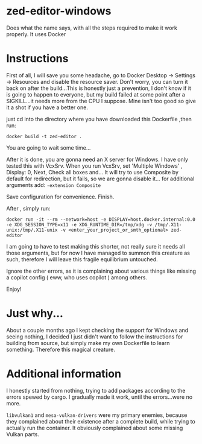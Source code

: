 # zed-editor-windows
Does what the name says, with all the steps required  to make it work properly. It uses Docker


# Instructions

First of all, I will save you some headache, go to Docker Desktop -> Settings -> Resources and disable the resource saver.
Don't worry, you can turn it back on after the build...This is honestly just a prevention, I don't know if it is going to happen to everyone,
but my build failed at some point after a SIGKILL...it needs more from the CPU I suppose. Mine isn't too good so give it a shot if you have a better one.

just cd into the directory where you have downloaded this Dockerfile ,then run:

`docker build -t zed-editor .`

You are going to wait some time...

After it is done, you are gonna need an X server for Windows. I have only tested this with VcxSrv.
When you run VcxSrv, set 'Multiple Windows' , Display: 0, Next, Check all boxes and...
It will try to use Composite by default for redirection, but it fails, so we are gonna disable it...
for additional arguments add:
`-extension Composite`

Save configuration for convenience. Finish.

After , simply run:

`docker run -it --rm --network=host -e DISPLAY=host.docker.internal:0.0 -e XDG_SESSION_TYPE=x11 -e XDG_RUNTIME_DIR=/tmp/xdg -v /tmp/.X11-unix:/tmp/.X11-unix -v <enter_your_project_or_smth_optional> zed-editor`

I am going to have to test making this shorter, not really sure it needs all those arguments, but for now I have managed to summon this creature as such, therefore I will leave this fragile equilibrium untouched.

Ignore the other errors, as it is complaining about various things like missing a copilot config ( eww, who uses copilot ) among others.

Enjoy!

# Just why...

About a couple months ago I kept checking the support for Windows and seeing nothing, I decided I just didn't want to follow the instructions for building from source, but simply make my own Dockerfile to learn something.
Therefore this magical creature.

# Additional information

I honestly started from nothing, trying to add packages according to the errors spewed by cargo.
I gradually made it work, until the errors...were no more.

`libvulkan1` and `mesa-vulkan-drivers` were my primary enemies, because they complained about their existence after a complete build, while trying to actually run the container.
It obviously complained about some missing Vulkan parts.

